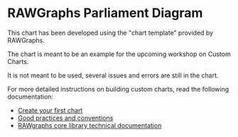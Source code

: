 # RAWGraphs Parliament Diagram

This chart has been developed using the "chart template" provided by RAWGraphs.

The chart is meant to be an example for the upcoming workshop on Custom Charts.

It is not meant to be used, several issues and errors are still in the chart.


For more detailed instructions on building custom charts, read the following documentation:

* [Create your first chart](docs/add-a-new-chart.md)
* [Good practices and conventions](docs/good-practices.md)
* [RAWgraphs core library technical documentation](https://rawgraphs.github.io/rawgraphs-core/docs/)

